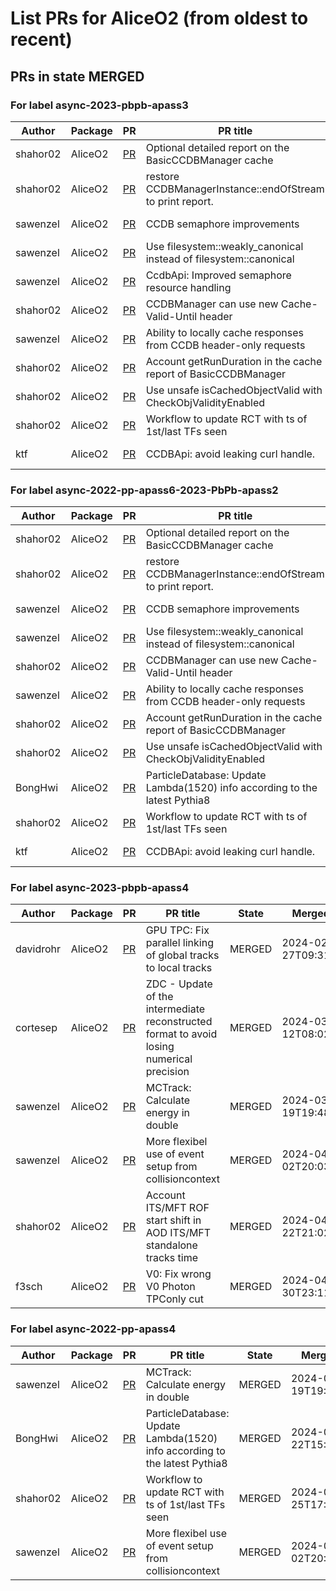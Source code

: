# List PRs for AliceO2 (from oldest to recent)


## PRs in state MERGED

### For label async-2023-pbpb-apass3

| Author | Package | PR | PR title | State | Merged at |
| --- | --- | --- | --- | --- | --- |
| shahor02 | AliceO2 | [PR](https://github.com/AliceO2Group/AliceO2/pull/12430) | Optional detailed report on the BasicCCDBManager cache | MERGED | 2024-01-08T15:02:41Z |
| shahor02 | AliceO2 | [PR](https://github.com/AliceO2Group/AliceO2/pull/12530) | restore CCDBManagerInstance::endOfStream to print report. | MERGED | 2024-01-16T12:22:48Z |
| sawenzel | AliceO2 | [PR](https://github.com/AliceO2Group/AliceO2/pull/12602) | CCDB semaphore improvements | MERGED | 2024-01-26T22:07:31Z |
| sawenzel | AliceO2 | [PR](https://github.com/AliceO2Group/AliceO2/pull/12608) | Use filesystem::weakly_canonical instead of filesystem::canonical | MERGED | 2024-01-28T11:28:49Z |
| sawenzel | AliceO2 | [PR](https://github.com/AliceO2Group/AliceO2/pull/12623) | CcdbApi: Improved semaphore resource handling | MERGED | 2024-02-01T09:07:55Z |
| shahor02 | AliceO2 | [PR](https://github.com/AliceO2Group/AliceO2/pull/12805) | CCDBManager can use new Cache-Valid-Until header | MERGED | 2024-03-05T08:41:20Z |
| sawenzel | AliceO2 | [PR](https://github.com/AliceO2Group/AliceO2/pull/12773) | Ability to locally cache responses from CCDB header-only requests | MERGED | 2024-03-05T10:22:51Z |
| shahor02 | AliceO2 | [PR](https://github.com/AliceO2Group/AliceO2/pull/12812) | Account getRunDuration in the cache report of BasicCCDBManager | MERGED | 2024-03-06T08:12:07Z |
| shahor02 | AliceO2 | [PR](https://github.com/AliceO2Group/AliceO2/pull/12822) | Use unsafe isCachedObjectValid with CheckObjValidityEnabled | MERGED | 2024-03-06T16:45:21Z |
| shahor02 | AliceO2 | [PR](https://github.com/AliceO2Group/AliceO2/pull/12924) | Workflow to update RCT with ts of 1st/last TFs seen | MERGED | 2024-03-25T17:59:45Z |
| ktf | AliceO2 | [PR](https://github.com/AliceO2Group/AliceO2/pull/13061) | CCDBApi: avoid leaking curl handle. | MERGED | 2024-04-23T13:44:47Z |


### For label async-2022-pp-apass6-2023-PbPb-apass2

| Author | Package | PR | PR title | State | Merged at |
| --- | --- | --- | --- | --- | --- |
| shahor02 | AliceO2 | [PR](https://github.com/AliceO2Group/AliceO2/pull/12430) | Optional detailed report on the BasicCCDBManager cache | MERGED | 2024-01-08T15:02:41Z |
| shahor02 | AliceO2 | [PR](https://github.com/AliceO2Group/AliceO2/pull/12530) | restore CCDBManagerInstance::endOfStream to print report. | MERGED | 2024-01-16T12:22:48Z |
| sawenzel | AliceO2 | [PR](https://github.com/AliceO2Group/AliceO2/pull/12602) | CCDB semaphore improvements | MERGED | 2024-01-26T22:07:31Z |
| sawenzel | AliceO2 | [PR](https://github.com/AliceO2Group/AliceO2/pull/12608) | Use filesystem::weakly_canonical instead of filesystem::canonical | MERGED | 2024-01-28T11:28:49Z |
| shahor02 | AliceO2 | [PR](https://github.com/AliceO2Group/AliceO2/pull/12805) | CCDBManager can use new Cache-Valid-Until header | MERGED | 2024-03-05T08:41:20Z |
| sawenzel | AliceO2 | [PR](https://github.com/AliceO2Group/AliceO2/pull/12773) | Ability to locally cache responses from CCDB header-only requests | MERGED | 2024-03-05T10:22:51Z |
| shahor02 | AliceO2 | [PR](https://github.com/AliceO2Group/AliceO2/pull/12812) | Account getRunDuration in the cache report of BasicCCDBManager | MERGED | 2024-03-06T08:12:07Z |
| shahor02 | AliceO2 | [PR](https://github.com/AliceO2Group/AliceO2/pull/12822) | Use unsafe isCachedObjectValid with CheckObjValidityEnabled | MERGED | 2024-03-06T16:45:21Z |
| BongHwi | AliceO2 | [PR](https://github.com/AliceO2Group/AliceO2/pull/12896) | ParticleDatabase: Update Lambda(1520) info according to the latest Pythia8 | MERGED | 2024-03-22T15:05:04Z |
| shahor02 | AliceO2 | [PR](https://github.com/AliceO2Group/AliceO2/pull/12924) | Workflow to update RCT with ts of 1st/last TFs seen | MERGED | 2024-03-25T17:59:45Z |
| ktf | AliceO2 | [PR](https://github.com/AliceO2Group/AliceO2/pull/13061) | CCDBApi: avoid leaking curl handle. | MERGED | 2024-04-23T13:44:47Z |


### For label async-2023-pbpb-apass4

| Author | Package | PR | PR title | State | Merged at |
| --- | --- | --- | --- | --- | --- |
| davidrohr | AliceO2 | [PR](https://github.com/AliceO2Group/AliceO2/pull/12767) | GPU TPC: Fix parallel linking of global tracks to local tracks | MERGED | 2024-02-27T09:31:09Z |
| cortesep | AliceO2 | [PR](https://github.com/AliceO2Group/AliceO2/pull/12712) | ZDC - Update of the intermediate reconstructed format to avoid losing numerical precision | MERGED | 2024-03-12T08:02:03Z |
| sawenzel | AliceO2 | [PR](https://github.com/AliceO2Group/AliceO2/pull/12891) | MCTrack: Calculate energy in double | MERGED | 2024-03-19T19:48:56Z |
| sawenzel | AliceO2 | [PR](https://github.com/AliceO2Group/AliceO2/pull/12920) | More flexibel use of event setup from collisioncontext | MERGED | 2024-04-02T20:03:02Z |
| shahor02 | AliceO2 | [PR](https://github.com/AliceO2Group/AliceO2/pull/13062) | Account ITS/MFT ROF start shift in AOD ITS/MFT standalone tracks time | MERGED | 2024-04-22T21:02:20Z |
| f3sch | AliceO2 | [PR](https://github.com/AliceO2Group/AliceO2/pull/13100) | V0: Fix wrong V0 Photon TPConly cut | MERGED | 2024-04-30T23:11:52Z |


### For label async-2022-pp-apass4

| Author | Package | PR | PR title | State | Merged at |
| --- | --- | --- | --- | --- | --- |
| sawenzel | AliceO2 | [PR](https://github.com/AliceO2Group/AliceO2/pull/12891) | MCTrack: Calculate energy in double | MERGED | 2024-03-19T19:48:56Z |
| BongHwi | AliceO2 | [PR](https://github.com/AliceO2Group/AliceO2/pull/12896) | ParticleDatabase: Update Lambda(1520) info according to the latest Pythia8 | MERGED | 2024-03-22T15:05:04Z |
| shahor02 | AliceO2 | [PR](https://github.com/AliceO2Group/AliceO2/pull/12924) | Workflow to update RCT with ts of 1st/last TFs seen | MERGED | 2024-03-25T17:59:45Z |
| sawenzel | AliceO2 | [PR](https://github.com/AliceO2Group/AliceO2/pull/12920) | More flexibel use of event setup from collisioncontext | MERGED | 2024-04-02T20:03:02Z |
